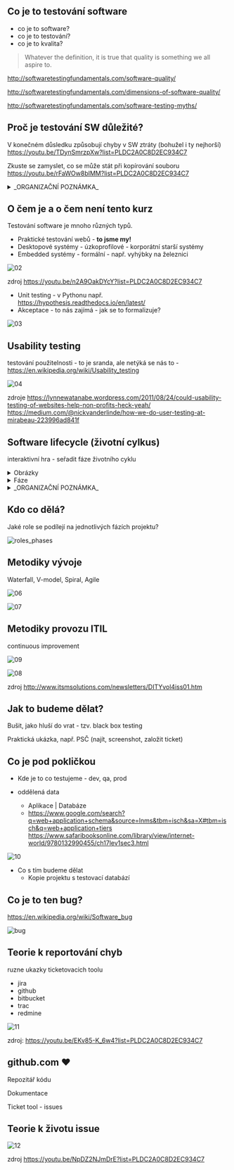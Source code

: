 
Co je to testování software
---------------------------

- co je to software?
- co je to testování?
- co je to kvalita?

> Whatever the definition, it is true that quality is something we all aspire to.

http://softwaretestingfundamentals.com/software-quality/

http://softwaretestingfundamentals.com/dimensions-of-software-quality/

http://softwaretestingfundamentals.com/software-testing-myths/


Proč je testování SW důležité?
------------------------------

V konečném důsledku způsobují chyby v SW ztráty (bohužel i ty nejhorší) https://youtu.be/TDynSmrzpXw?list=PLDC2A0C8D2EC934C7

Zkuste se zamyslet, co se může stát při kopírování souboru https://youtu.be/rFaWOw8bIMM?list=PLDC2A0C8D2EC934C7

<details>
<summary>_ORGANIZAČNÍ POZNÁMKA_</summary>
![01](01.png)
</details>



O čem je a o čem není tento kurz
--------------------------------

Testování software je mnoho různých typů.

- Praktické testování webů - __to jsme my!__
- Desktopové systémy - úzkoprofilové - korporátní starší systémy
- Embedded systémy - formální - např. vyhýbky na železnici

![02](02.png)

zdroj https://youtu.be/n2A9OakDYcY?list=PLDC2A0C8D2EC934C7

- Unit testing - v Pythonu např. https://hypothesis.readthedocs.io/en/latest/
- Akceptace - to nás zajímá - jak se to formalizuje?

![03](03.png)


Usability testing
-----------------

testování použitelnosti - to je sranda, ale netýká se nás to - https://en.wikipedia.org/wiki/Usability_testing

![04](04.png)

zdroje https://lynnewatanabe.wordpress.com/2011/08/24/could-usability-testing-of-websites-help-non-profits-heck-yeah/ https://medium.com/@nickvanderlinde/how-we-do-user-testing-at-mirabeau-223996ad841f

Software lifecycle (životní cylkus)
-----------------------------------

interaktivní hra - seřadit fáze životního cyklu


<details>
<summary>Obrázky</summary>
![sw_lifecycle_01](sw_lifecycle_01.png)<br>
![sw_lifecycle_02](sw_lifecycle_02.png)<br>
![sw_lifecycle_03](sw_lifecycle_03.png)<br>
![sw_lifecycle_04](sw_lifecycle_04.png)
</details>

<details>
<summary>Fáze</summary>
![sw_lifecycle_05](sw_lifecycle_05.png)<br>
![sw_lifecycle_06](sw_lifecycle_06.png)<br>
![sw_lifecycle_07](sw_lifecycle_07.png)<br>
![sw_lifecycle_08](sw_lifecycle_08.png)<br>
![sw_lifecycle_09](sw_lifecycle_09.png)<br>
</details>


<details>
<summary>_ORGANIZAČNÍ POZNÁMKA_</summary>
original inspirace ![05](05.png)<br>
zdroj https://youtu.be/An7HC1LolDM?list=PLDC2A0C8D2EC934C7
</details>

Kdo co dělá?
------------

Jaké role se podílejí na jednotlivých fázích projektu?

![roles_phases](http://cycoda.com/assets/images/rup_poster_lg.jpg)



Metodiky vývoje
---------------

Waterfall, V-model, Spiral, Agile

![06](06.png)

![07](07.png)


Metodiky provozu ITIL
---------------------

continuous improvement

![09](09.png)

![08](08.png)

zdroj http://www.itsmsolutions.com/newsletters/DITYvol4iss01.htm


Jak to budeme dělat?
--------------------

Bušit, jako hluší do vrat - tzv. black box testing

Praktická ukázka, např. PSČ (najít, screenshot, založit ticket)


Co je pod pokličkou
-------------------

- Kde je to co testujeme - dev, qa, prod

- oddělená data
  - Aplikace | Databáze
  - https://www.google.com/search?q=web+application+schema&source=lnms&tbm=isch&sa=X#tbm=isch&q=web+application+tiers https://www.safaribooksonline.com/library/view/internet-world/9780132990455/ch17lev1sec3.html

![10](10.png)

- Co s tím budeme dělat
  - Kopie projektu s testovací databází


Co je to ten bug?
-----------------

https://en.wikipedia.org/wiki/Software_bug

![bug](https://upload.wikimedia.org/wikipedia/commons/8/8a/H96566k.jpg)


Teorie k reportování chyb
-------------------------

ruzne ukazky ticketovacich toolu

- jira
- github
- bitbucket
- trac
- redmine

![11](11.png)

zdroj: https://youtu.be/EKv85-K_6w4?list=PLDC2A0C8D2EC934C7


github.com :heart:
------------------


Repozitář kódu

Dokumentace

Ticket tool - issues


Teorie k životu issue
---------------------

![12](12.png)

zdroj https://youtu.be/NpDZ2NJmDrE?list=PLDC2A0C8D2EC934C7

